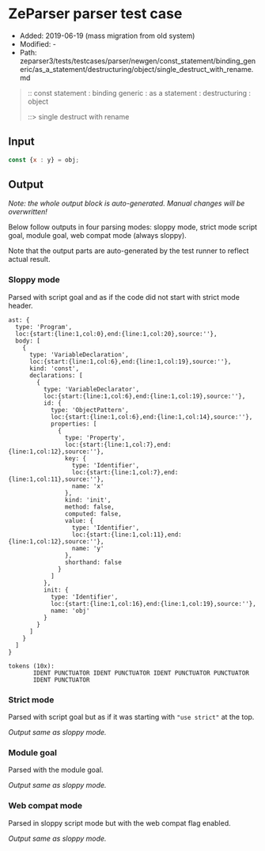 # ZeParser parser test case

- Added: 2019-06-19 (mass migration from old system)
- Modified: -
- Path: zeparser3/tests/testcases/parser/newgen/const_statement/binding_generic/as_a_statement/destructuring/object/single_destruct_with_rename.md

> :: const statement : binding generic : as a statement : destructuring : object
>
> ::> single destruct with rename

## Input

`````js
const {x : y} = obj;
`````

## Output

_Note: the whole output block is auto-generated. Manual changes will be overwritten!_

Below follow outputs in four parsing modes: sloppy mode, strict mode script goal, module goal, web compat mode (always sloppy).

Note that the output parts are auto-generated by the test runner to reflect actual result.

### Sloppy mode

Parsed with script goal and as if the code did not start with strict mode header.

`````
ast: {
  type: 'Program',
  loc:{start:{line:1,col:0},end:{line:1,col:20},source:''},
  body: [
    {
      type: 'VariableDeclaration',
      loc:{start:{line:1,col:6},end:{line:1,col:19},source:''},
      kind: 'const',
      declarations: [
        {
          type: 'VariableDeclarator',
          loc:{start:{line:1,col:6},end:{line:1,col:19},source:''},
          id: {
            type: 'ObjectPattern',
            loc:{start:{line:1,col:6},end:{line:1,col:14},source:''},
            properties: [
              {
                type: 'Property',
                loc:{start:{line:1,col:7},end:{line:1,col:12},source:''},
                key: {
                  type: 'Identifier',
                  loc:{start:{line:1,col:7},end:{line:1,col:11},source:''},
                  name: 'x'
                },
                kind: 'init',
                method: false,
                computed: false,
                value: {
                  type: 'Identifier',
                  loc:{start:{line:1,col:11},end:{line:1,col:12},source:''},
                  name: 'y'
                },
                shorthand: false
              }
            ]
          },
          init: {
            type: 'Identifier',
            loc:{start:{line:1,col:16},end:{line:1,col:19},source:''},
            name: 'obj'
          }
        }
      ]
    }
  ]
}

tokens (10x):
       IDENT PUNCTUATOR IDENT PUNCTUATOR IDENT PUNCTUATOR PUNCTUATOR
       IDENT PUNCTUATOR
`````

### Strict mode

Parsed with script goal but as if it was starting with `"use strict"` at the top.

_Output same as sloppy mode._

### Module goal

Parsed with the module goal.

_Output same as sloppy mode._

### Web compat mode

Parsed in sloppy script mode but with the web compat flag enabled.

_Output same as sloppy mode._

